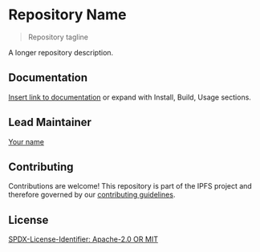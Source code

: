 Repository Name
=======================

> Repository tagline

A longer repository description.

## Documentation

[Insert link to documentation]() or expand with Install, Build, Usage sections.

## Lead Maintainer

[Your name](https://github.com/alinktoyourname)

## Contributing

Contributions are welcome! This repository is part of the IPFS project and therefore governed by our [contributing guidelines](https://github.com/ipfs/community/blob/master/CONTRIBUTING.md).

## License

[SPDX-License-Identifier: Apache-2.0 OR MIT](LICENSE.md)
